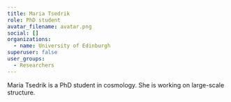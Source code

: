 ```yaml
---
title: Maria Tsedrik
role: PhD student
avatar_filename: avatar.png
social: []
organizations:
  - name: University of Edinburgh
superuser: false
user_groups:
  - Researchers
---
```

Maria Tsedrik is a PhD student in cosmology. She is working on large-scale structure.